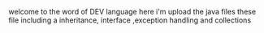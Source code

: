 welcome to the word of DEV language
here i'm upload the java files 
these file including a inheritance, interface ,exception handling and collections
